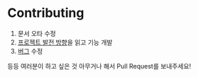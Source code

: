 # Contributing

1. 문서 오타 수정
2. [프로젝트 발전 방향](./ROADMAP.md)을 읽고 기능 개발
3. [버그](https://github.com/rhea-so/BaekjoonTypescriptTemplate/issues) 수정

등등 여러분이 하고 싶은 것 아무거나 해서 Pull Request를 보내주세요!
